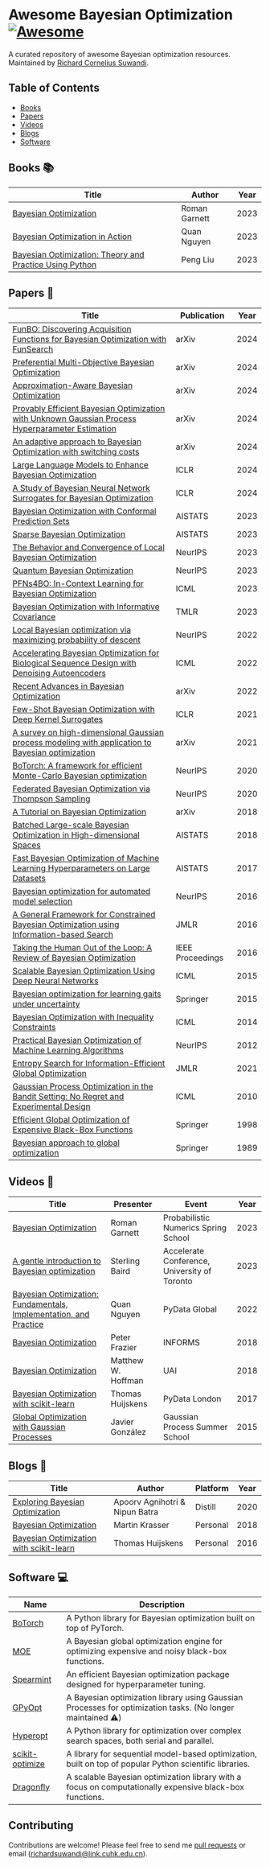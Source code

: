 # Awesome Bayesian Optimization [![Awesome](https://cdn.rawgit.com/sindresorhus/awesome/d7305f38d29fed78fa85652e3a63e154dd8e8829/media/badge.svg)](https://github.com/sindresorhus/awesome)
A curated repository of awesome Bayesian optimization resources. Maintained by [Richard Cornelius Suwandi](https://richardcsuwandi.github.io/).

## Table of Contents
- [Books](#books)
- [Papers](#papers)
- [Videos](#videos)
- [Blogs](#blogs)
- [Software](#software)

## Books 📚
| Title                                       | Author      | Year |
|---------------------------------------------|-------------|------|
| [Bayesian Optimization](https://bayesoptbook.com/) | Roman Garnett | 2023 |
| [Bayesian Optimization in Action](https://www.manning.com/books/bayesian-optimization-in-action) | Quan Nguyen  | 2023 |
| [Bayesian Optimization: Theory and Practice Using Python](https://www.amazon.com/Bayesian-Optimization-Theory-Practice-Python/dp/1484290623) | Peng Liu | 2023 |

## Papers 📄
| Title                                                                                                      | Publication               | Year |
|------------------------------------------------------------------------------------------------------------|---------------------------|------|
| [FunBO: Discovering Acquisition Functions for Bayesian Optimization with FunSearch](https://arxiv.org/pdf/2406.04824) | arXiv | 2024 |
| [Preferential Multi-Objective Bayesian Optimization](https://arxiv.org/abs/2406.14699) | arXiv | 2024 |
| [Approximation-Aware Bayesian Optimization](https://arxiv.org/abs/2406.04308) | arXiv | 2024 |
| [Provably Efficient Bayesian Optimization with Unknown Gaussian Process Hyperparameter Estimation](https://arxiv.org/pdf/2306.06844) | arXiv | 2024 |
| [An adaptive approach to Bayesian Optimization with switching costs](https://arxiv.org/pdf/2405.08973) | arXiv | 2024 |
| [Large Language Models to Enhance Bayesian Optimization](https://openreview.net/pdf?id=OOxotBmGol) | ICLR | 2024 |
| [A Study of Bayesian Neural Network Surrogates for Bayesian Optimization](https://openreview.net/forum?id=SA19ijj44B) | ICLR | 2024 |
| [Bayesian Optimization with Conformal Prediction Sets](https://proceedings.mlr.press/v206/stanton23a.html) | AISTATS                   | 2023 |
| [Sparse Bayesian Optimization](https://proceedings.mlr.press/v206/liu23b/liu23b.pdf) | AISTATS | 2023 |
| [The Behavior and Convergence of Local Bayesian Optimization](https://proceedings.neurips.cc/paper_files/paper/2023/file/e8f4eae0a41cab67fdead3aa6b77f083-Paper-Conference.pdf) | NeurIPS | 2023 |
| [Quantum Bayesian Optimization](https://daizhongxiang.github.io/papers/quantum_bo.pdf) | NeurIPS | 2023 |
| [PFNs4BO: In-Context Learning for Bayesian Optimization](https://proceedings.mlr.press/v202/muller23a/muller23a.pdf) | ICML | 2023 |
| [Bayesian Optimization with Informative Covariance](https://arxiv.org/abs/2208.02704) | TMLR | 2023 |
| [Local Bayesian optimization via maximizing probability of descent](https://proceedings.neurips.cc/paper_files/paper/2022/file/555479a201da27c97aaeed842d16ca49-Paper-Conference.pdf) | NeurIPS | 2022 |
| [Accelerating Bayesian Optimization for Biological Sequence Design with Denoising Autoencoders](https://proceedings.mlr.press/v162/stanton22a/stanton22a.pdf) | ICML | 2022 |
| [Recent Advances in Bayesian Optimization](https://arxiv.org/abs/2206.03301)                               | arXiv                     | 2022 |
| [Few-Shot Bayesian Optimization with Deep Kernel Surrogates](https://openreview.net/pdf?id=bJxgv5C3sYc) | ICLR | 2021 |
| [A survey on high-dimensional Gaussian process modeling with application to Bayesian optimization](https://arxiv.org/abs/2111.05040) | arXiv | 2021 |
| [BoTorch: A framework for efficient Monte-Carlo Bayesian optimization](https://proceedings.neurips.cc/paper/2020/file/f5b1b89d98b7286673128a5fb112cb9a-Paper.pdf) | NeurIPS | 2020 |
| [Federated Bayesian Optimization via Thompson Sampling](https://proceedings.neurips.cc/paper/2020/file/6dfe08eda761bd321f8a9b239f6f4ec3-Paper.pdf) | NeurIPS | 2020 |
| [A Tutorial on Bayesian Optimization](https://arxiv.org/abs/1807.02811)                                    | arXiv                     | 2018 |
| [Batched Large-scale Bayesian Optimization in High-dimensional Spaces](https://proceedings.mlr.press/v84/wang18c/wang18c.pdf) | AISTATS | 2018 |
| [Fast Bayesian Optimization of Machine Learning Hyperparameters on Large Datasets](https://proceedings.mlr.press/v54/klein17a/klein17a.pdf) | AISTATS | 2017 |
| [Bayesian optimization for automated model selection](https://papers.nips.cc/paper_files/paper/2016/file/3bbfdde8842a5c44a0323518eec97cbe-Paper.pdf) | NeurIPS | 2016 |
| [A General Framework for Constrained Bayesian Optimization using Information-based Search](https://jmlr.org/papers/volume17/15-616/15-616.pdf) | JMLR | 2016 |
| [Taking the Human Out of the Loop: A Review of Bayesian Optimization](https://ieeexplore.ieee.org/document/7352306/) | IEEE Proceedings         | 2016 |
| [Scalable Bayesian Optimization Using Deep Neural Networks](https://proceedings.mlr.press/v37/snoek15)     | ICML | 2015 |
| [Bayesian optimization for learning gaits under uncertainty](https://link.springer.com/article/10.1007/s10472-015-9463-9) | Springer | 2015 |
| [Bayesian Optimization with Inequality Constraints](https://proceedings.mlr.press/v32/gardner14) | ICML | 2014 |
| [Practical Bayesian Optimization of Machine Learning Algorithms](https://papers.nips.cc/paper_files/paper/2012/hash/05311655a15b75fab86956663e1819cd-Abstract.html) | NeurIPS | 2012 |
| [Entropy Search for Information-Efficient Global Optimization](https://jmlr.csail.mit.edu/papers/volume13/hennig12a/hennig12a.pdf) | JMLR | 2021 |
| [Gaussian Process Optimization in the Bandit Setting: No Regret and Experimental Design](https://icml.cc/Conferences/2010/papers/422.pdf) | ICML | 2010 |
| [Efficient Global Optimization of Expensive Black-Box Functions](https://link.springer.com/article/10.1023/A:1008306431147) | Springer | 1998|
| [Bayesian approach to global optimization](https://link.springer.com/book/10.1007/978-94-009-0909-0) | Springer | 1989 |

## Videos 🎥
| Title                                                                                           | Presenter            | Event                             | Year |
|-------------------------------------------------------------------------------------------------|----------------------|-----------------------------------|------|
| [Bayesian Optimization](https://www.youtube.com/watch?v=wZODGJzKmD0)                            | Roman Garnett        | Probabilistic Numerics Spring School | 2023 |
| [A gentle introduction to Bayesian optimization](https://www.youtube.com/watch?v=IVaWl2tL06c)   | Sterling Baird       | Accelerate Conference, University of Toronto | 2023 |
| [Bayesian Optimization: Fundamentals, Implementation, and Practice](https://youtu.be/ImXOdgEgaTM?si=EsH6FO-Hzw6A3nra) | Quan Nguyen          | PyData Global                     | 2022 |
| [Bayesian Optimization](https://www.youtube.com/watch?v=c4KKvyWW_Xk)                            | Peter Frazier        | INFORMS                           | 2018 |
| [Bayesian Optimization](https://www.youtube.com/watch?v=C5nqEHpdyoE&list=PLwUqqMt5en7e9W1H7t2wbfmyqKpxXu_jG&index=6) | Matthew W. Hoffman   | UAI                               | 2018 |
| [Bayesian Optimization with scikit-learn](https://www.youtube.com/watch?v=jtRPxRnOXnk&list=PLwUqqMt5en7e9W1H7t2wbfmyqKpxXu_jG&index=8) | Thomas Huijskens      | PyData London                     | 2017 |
| [Global Optimization with Gaussian Processes](https://www.youtube.com/watch?v=rG10zqtu8F4) | Javier González | Gaussian Process Summer School | 2015 | 

## Blogs 📝
| Title                                                                                       | Author                         | Platform | Year |
|---------------------------------------------------------------------------------------------|--------------------------------|----------|------|
| [Exploring Bayesian Optimization](https://distill.pub/2020/bayesian-optimization/)          | Apoorv Agnihotri & Nipun Batra | Distill  | 2020 |
| [Bayesian Optimization](http://krasserm.github.io/2018/03/21/bayesian-optimization/)        | Martin Krasser                 | Personal | 2018 |
| [Bayesian Optimization with scikit-learn](https://thuijskens.github.io/2016/12/29/bayesian-optimisation/) | Thomas Huijskens              | Personal | 2016 |

## Software 💻
| Name                              | Description                                                                                        |
|-----------------------------------|----------------------------------------------------------------------------------------------------|
| [BoTorch](https://botorch.org/)   | A Python library for Bayesian optimization built on top of PyTorch.                                | 
| [MOE](https://github.com/Yelp/MOE) | A Bayesian global optimization engine for optimizing expensive and noisy black-box functions.     | 
| [Spearmint](https://github.com/HIPS/Spearmint) | An efficient Bayesian optimization package designed for hyperparameter tuning.        | 
| [GPyOpt](https://github.com/SheffieldML/GPyOpt) | A Bayesian optimization library using Gaussian Processes for optimization tasks. (No longer maintained ⚠️)                     |    
| [Hyperopt](http://hyperopt.github.io/hyperopt/) | A Python library for optimization over complex search spaces, both serial and parallel.                                     | 
| [scikit-optimize](https://scikit-optimize.github.io/) | A library for sequential model-based optimization, built on top of popular Python scientific libraries. |
| [Dragonfly](https://github.com/dragonfly/dragonfly) | A scalable Bayesian optimization library with a focus on computationally expensive black-box functions. |


## Contributing
Contributions are welcome! Please feel free to send me [pull requests](https://github.com/richardcsuwandi/awesome-bo/pulls) or email (richardsuwandi@link.cuhk.edu.cn).
